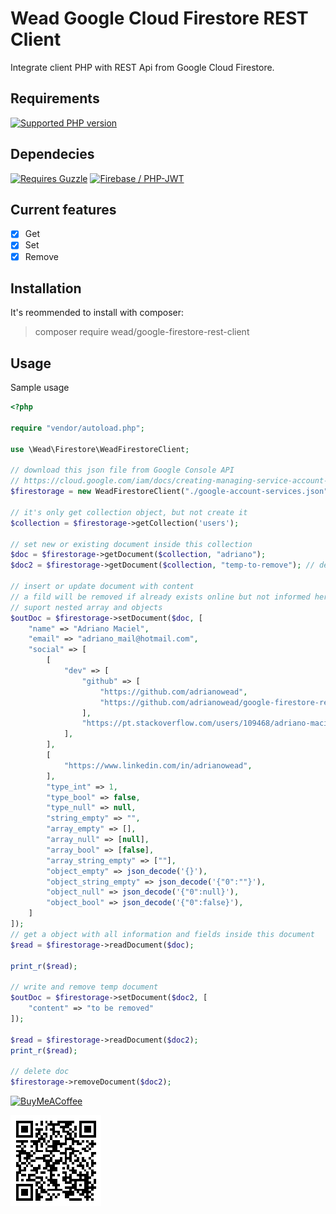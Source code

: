 # Wead Google Cloud Firestore REST Client

Integrate client PHP with REST Api from Google Cloud Firestore.

## Requirements
[![Supported PHP version](https://img.shields.io/badge/php-%5E5.6-blue.svg)]()


## Dependecies
[![Requires Guzzle](https://img.shields.io/badge/Guzzle-~6.0-lightgrey.svg)]()
[![Firebase / PHP-JWT](https://img.shields.io/badge/Firebase%20%2F%20PHP--JWT-5.0-red.svg)]()

## Current features

- [x] Get
- [x] Set
- [x] Remove

## Installation

It's reommended to install with composer:

> composer require wead/google-firestore-rest-client

## Usage

Sample usage

```php
<?php

require "vendor/autoload.php";

use \Wead\Firestore\WeadFirestoreClient;

// download this json file from Google Console API
// https://cloud.google.com/iam/docs/creating-managing-service-account-keys
$firestorage = new WeadFirestoreClient("./google-account-services.json");

// it's only get collection object, but not create it
$collection = $firestorage->getCollection('users');

// set new or existing document inside this collection
$doc = $firestorage->getDocument($collection, "adriano");
$doc2 = $firestorage->getDocument($collection, "temp-to-remove"); // delete document example

// insert or update document with content
// a fild will be removed if already exists online but not informed here
// suport nested array and objects
$outDoc = $firestorage->setDocument($doc, [
    "name" => "Adriano Maciel",
    "email" => "adriano_mail@hotmail.com",
    "social" => [
        [
            "dev" => [
                "github" => [
                    "https://github.com/adrianowead",
                    "https://github.com/adrianowead/google-firestore-rest-client",
                ],
                "https://pt.stackoverflow.com/users/109468/adriano-maciel",
            ],
        ],
        [
            "https://www.linkedin.com/in/adrianowead",
        ],
        "type_int" => 1,
        "type_bool" => false,
        "type_null" => null,
        "string_empty" => "",
        "array_empty" => [],
        "array_null" => [null],
        "array_bool" => [false],
        "array_string_empty" => [""],
        "object_empty" => json_decode('{}'),
        "object_string_empty" => json_decode('{"0":""}'),
        "object_null" => json_decode('{"0":null}'),
        "object_bool" => json_decode('{"0":false}'),
    ]
]);
// get a object with all information and fields inside this document
$read = $firestorage->readDocument($doc);

print_r($read);

// write and remove temp document
$outDoc = $firestorage->setDocument($doc2, [
    "content" => "to be removed"
]);

$read = $firestorage->readDocument($doc2);
print_r($read);

// delete doc
$firestorage->removeDocument($doc2);
```

[![BuyMeACoffee](https://img.shields.io/badge/Buy%20Me%20a%20Coffee-ffdd00?style=for-the-badge&logo=buy-me-a-coffee&logoColor=black)](https://www.paypal.com/donate/?hosted_button_id=WW7N7R4Z5RA6A)

![PayPal](https://raw.githubusercontent.com/adrianowead/adrianowead/main/img/qr-code-donate.png)